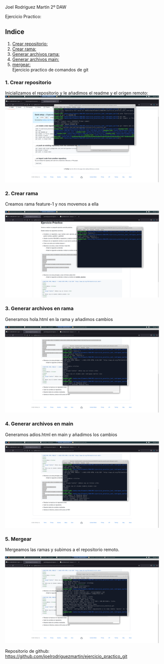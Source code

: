 Joel Rodriguez Martín
2º DAW

Ejercicio Practico: 

## Indice
1. [Crear repositorio:](#1)  
2. [Crear rama:](#2)	    
3. [Generar archivos rama:](#3)	  
4. [Generar archivos main:](#4)	  
5. [mergear:](#5)	  
Ejercicio practico de comandos de git  

### 1. Crear repositorio <a name="1"></a>
Inicializamos el repositorio y le añadimos el readme y el origen remoto:  
![Captura 1](https://github.com/joelrodriguezmartin/ejercicio_practico_git/blob/master/capturas/captura1.png)<br/>










### 2. Crear rama  <a name="2"></a> 
Creamos rama feature-1 y nos movemos a ella    

![Captura 2](https://github.com/joelrodriguezmartin/ejercicio_practico_git/blob/master/capturas/captura2.png)<br/>


### 3. Generar archivos en rama <a name="3"></a>
Generamos hola.html en la rama y añadimos cambios    

![Captura 3](https://github.com/joelrodriguezmartin/ejercicio_practico_git/blob/master/capturas/captura3.png)<br/>


### 4. Generar archivos en main <a name="4"></a>
Generamos adios.html en main y añadimos los cambios    

![Captura 4](https://github.com/joelrodriguezmartin/ejercicio_practico_git/blob/master/capturas/captura4.png)<br/>


### 5. Mergear <a name="5"></a>

Mergeamos las ramas y subimos a el repositorio remoto.    

![Captura 5](https://github.com/joelrodriguezmartin/ejercicio_practico_git/blob/master/capturas/captura5.png)<br/>
 




Repositorio de github: https://github.com/joelrodriguezmartin/ejercicio_practico_git
